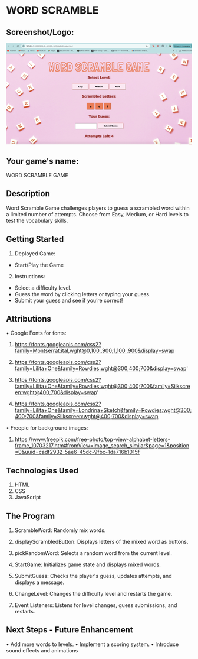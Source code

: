 # WORD SCRAMBLE

## Screenshot/Logo: 
![alt text](<assets/Screenshot 2024-10-08 at 1.00.09 PM.png>)

## Your game's name: 
WORD SCRAMBLE GAME

## Description
Word Scramble Game challenges players to guess a scrambled word within a limited number of attempts. Choose from Easy, Medium, or Hard levels to test the vocabulary skills.

## Getting Started

1. Deployed Game: 
- Start/Play the Game
2. Instructions:
- Select a difficulty level.
- Guess the word by clicking letters or typing your guess.
- Submit your guess and see if you’re correct!

## Attributions
•	Google Fonts for fonts:
1. https://fonts.googleapis.com/css2?family=Montserrat:ital,wght@0,100..900;1,100..900&display=swap

2. https://fonts.googleapis.com/css2?family=Lilita+One&family=Rowdies:wght@300;400;700&display=swap'

3. https://fonts.googleapis.com/css2?family=Lilita+One&family=Rowdies:wght@300;400;700&family=Silkscreen:wght@400;700&display=swap'

4. https://fonts.googleapis.com/css2?family=Lilita+One&family=Londrina+Sketch&family=Rowdies:wght@300;400;700&family=Silkscreen:wght@400;700&display=swap

•	Freepic for background images:
1. https://www.freepik.com/free-photo/top-view-alphabet-letters-frame_10703217.htm#fromView=image_search_similar&page=1&position=0&uuid=cadf2932-5ae6-45dc-9fbc-1da716b1015f

## Technologies Used
1. HTML
2. CSS
3. JavaScript

## The Program
1. ScrambleWord:
 Randomly mix words.

2. displayScrambledButton: 
Displays letters of the mixed word as buttons.

3. pickRandomWord: 
Selects a random word from the current level.

4. StartGame: 
Initializes game state and displays mixed words.

5. SubmitGuess: 
Checks the player's guess, updates attempts, and displays a message.

6. ChangeLevel: 
Changes the difficulty level and restarts the game.

7. Event Listeners: 
Listens for level changes, guess submissions, and restarts.

##  Next Steps - Future Enhancement
•	Add more words to levels.
•	Implement a scoring system.
•	Introduce sound effects and animations

